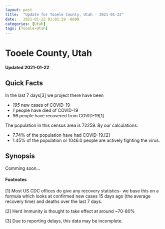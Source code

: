 ```yaml
---
layout: post
title:  "Update for Tooele County, Utah - 2021-01-22"
date:   2021-01-22 01:01:29 -0600
categories: [Utah]
tags: [Tooele-Utah]
---
```


# Tooele County, Utah
#### Updated 2021-01-22

## Quick Facts

In the last 7 days[3] we project there have been
- *195* new cases of COVID-19
- *1* people have died of COVID-19
- *96* people have recovered from COVID-19[1]

The population in this census area is 72259. By our calculations:
- 7.74% of the population have had COVID-19.[2]
- 1.45% of the population or 1046.0 people are actively fighting the virus.

## Synopsis

Comming soon...


#### Footnotes

[1] Most US CDC offices do give any recovery statistics- we base this on a formula which looks at confirmed new cases
15 days ago (the average recovery time) and deaths over the last 7 days.

[2] Herd Immunity is thought to take effect at around ~70-80%

[3] Due to reporting delays, this data may be incomplete.
 
    